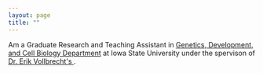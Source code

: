 ```yaml
---
layout: page
title: ""
---
```


Am a Graduate Research and Teaching Assistant in [Genetics, Development, and Cell Biology Department](https://www.gdcb.iastate.edu/) at Iowa State University under the spervison of [Dr. Erik Vollbrecht's ](https://vollbrechtlab.gdcb.iastate.edu/). 


